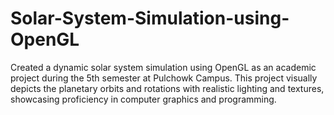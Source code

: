 # Solar-System-Simulation-using-OpenGL
Created a dynamic solar system simulation using OpenGL as an academic project during the 5th semester at Pulchowk Campus. This project visually depicts the planetary orbits and rotations with realistic lighting and textures, showcasing proficiency in computer graphics and programming.

